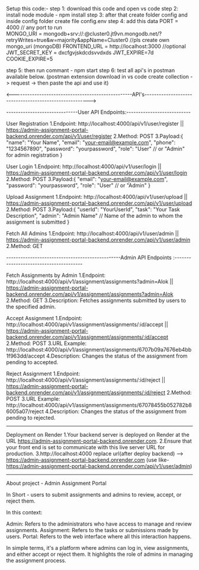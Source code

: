 Setup this code:-
step 1: download this code and open vs code 
step 2: install node module - npm install
step 3: after that create folder config and inside config folder create file config.env
step 4: add this data
PORT = 4000  // any port to run         
MONGO_URI =  mongodb+srv://<username>:<password>@cluster0.jt9vn.mongodb.net/?retryWrites=true&w=majority&appName=Cluster0     //pls create own mongo_uri (mongoDB)
FRONTEND_URL = http://localhost:3000              //optional  
JWT_SECRET_KEY = dxcfgvjskdcdsvvdxds
JWT_EXPIRE=7d
COOKIE_EXPIRE=5

step 5: then run commant - npm start
step 6: test all api's in postman available below.   (postman extension download in vs code create collection -> request -> then paste the api and use it)


<--------------------------------------------------API's------------------------------------------------------->



------------------------------User API Endpoints:---------------------------

User Registration
1.Endpoint: http://localhost:4000/api/v1/user/register    ||  https://admin-assignment-portal-backend.onrender.com/api/v1/user/register
2.Method: POST
3.Payload:{
  "name": "Your Name",
  "email": "your-email@example.com",
  "phone": "1234567890",
  "password": "yourpassword",
  "role": "User"  // or "Admin" for admin registration
}


User Login
1.Endpoint: http://localhost:4000/api/v1/user/login     ||  https://admin-assignment-portal-backend.onrender.com/api/v1/user/login
2.Method: POST
3.Payload:{
  "email": "your-email@example.com",
  "password": "yourpassword",
  "role": "User" // or "Admin"
}


Upload Assignment
1.Endpoint: http://localhost:4000/api/v1/user/upload     ||  https://admin-assignment-portal-backend.onrender.com/api/v1/user/upload   
2.Method: POST
3.Payload:{
  "userId": "YourUserId",
  "task": "Your Task Description",
  "admin": "Admin Name" // Name of the admin to whom the assignment is submitted
}


Fetch All Admins
1.Endpoint: http://localhost:4000/api/v1/user/admin     ||  https://admin-assignment-portal-backend.onrender.com/api/v1/user/admin
2.Method: GET




------------------------------------------------Admin API Endpoints :---------------------------------------


Fetch Assignments by Admin
1.Endpoint: http://localhost:4000/api/v1/assignment/assignments?admin=Alok   ||   https://admin-assignment-portal-backend.onrender.com/api/v1/assignment/assignments?admin=Alok
2.Method: GET
3.Description: Fetches assignments submitted by users to the specified admin.


Accept Assignment
1.Endpoint: http://localhost:4000/api/v1/assignment/assignments/:id/accept    ||   https://admin-assignment-portal-backend.onrender.com/api/v1/assignment/assignments/:id/accept
2.Method: POST
3.URL Example: http://localhost:4000/api/v1/assignment/assignments/6707b09a7676eb4bb1f963dd/accept
4.Description: Changes the status of the assignment from pending to accepted.


Reject Assignment
1.Endpoint: http://localhost:4000/api/v1/assignment/assignments/:id/reject    ||   https://admin-assignment-portal-backend.onrender.com/api/v1/assignment/assignments/:id/reject
2.Method: POST
3.URL Example: http://localhost:4000/api/v1/assignment/assignments/67078455b052782b86005a07/reject
4.Description: Changes the status of the assignment from pending to rejected.

------------------------------------------------------------------------------------------------------------------------




Deployment on Render
1.Your backend server is deployed on Render at the URL https://admin-assignment-portal-backend.onrender.com.
2.Ensure that your front end is set to communicate with this live server URL for production.
3.http://localhost:4000 replace url(after deploy backend) --> https://admin-assignment-portal-backend.onrender.com  (use like- https://admin-assignment-portal-backend.onrender.com/api/v1/user/admin)


-----------------------------------------------------------------------------------------------------------------


About project - Admin Assignment Portal

In Short - users to submit assignments and admins to review, accept, or reject them.

In this context:

Admin: Refers to the administrators who have access to manage and review assignments.
Assignment: Refers to the tasks or submissions made by users.
Portal: Refers to the web interface where all this interaction happens.

In simple terms, it's a platform where admins can log in, view assignments, and either accept or reject them. It highlights the role of admins in managing the assignment process.
